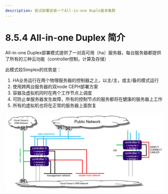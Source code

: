 ```yaml
---
description: 尝试部署安装一个All-in-one Duple基本集群
---
```


# 8.5.4 All-in-one Duplex 简介

All-in-one Duplex部署模式提供了一对高可用（ha）服务器，每台服务器都提供了所有的三种云功能（controller控制，计算及存储）

此模式较Simplex的优势是：

1. HA业务运行在两个物理服务器的控制器之上，以主/主，或主/备的模式运行
2. 使用跨两台服务器的双node CEPH部署方案
3. 容器及虚拟机同时在两个工作节点上调度
4. 可防止单服务器发生故障，所有的控制节点的服务都将在健康的服务器上工作
5. 所有的虚拟机也将在正常的服务器上面恢复

![All-in-one Duplex &#x90E8;&#x7F72;&#x67B6;&#x6784;&#x56FE;](../image/starlingx-deployment-options-duplex4.png)











